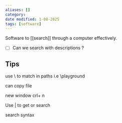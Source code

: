 ```yaml
---
aliases: []
category:
date modified: 1-08-2025
tags: [software]
---
```

Software to [[search]] through a computer effectively.

- [ ] Can we search with descriptions ? 

## Tips

use \ to match in paths i.e \playground 

can copy file 

new window crl+ n

Use | to get or search 

search syntax

